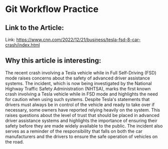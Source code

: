 # Git Workflow Practice 
## Link to the Article: 

Link: https://www.cnn.com/2022/12/21/business/tesla-fsd-8-car-crash/index.html

## Why this article is interesting: 
The recent crash involving a Tesla vehicle while in Full Self-Driving (FSD) mode raises concerns about the safety of advanced driver assistance systems. The incident, which is now being investigated by the National Highway Traffic Safety Administration (NHTSA), marks the first known crash involving a Tesla vehicle while in FSD mode and highlights the need for caution when using such systems. Despite Tesla's statements that drivers must always be in control of the vehicle and ready to take over if necessary, some owners have reported relying heavily on the system. This raises questions about the level of trust that should be placed in advanced driver assistance systems and highlights the importance of ensuring their safety before they are made widely available to the public. The incident also serves as a reminder of the responsibility that falls on both the car manufacturers and the drivers to ensure the safe operation of vehicles on the road.

